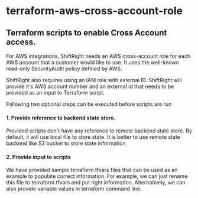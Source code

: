 # terraform-aws-cross-account-role

## Terraform scripts to enable Cross Account access. 
For AWS integrations, ShiftRight needs an AWS cross-account role for each AWS account that a customer would like to use.
It uses the well-known read-only SecurityAudit policy defined by AWS. 

ShiftRight also requires using an IAM role with external ID. 
ShiftRight will provide it's AWS account number and an external id that needs to be provided as an input to Terraform script. 

Following two optional steps can be executed before scripts are run

#### 1. Provide reference to backend state store.   
Provided scripts don't have any reference to remote backend state store. By default, it will use local file to store state. It is better to use remote state backend like S3 bucket to store state information.

#### 2. Provide input to scripts
We have provided sample terraform.tfvars files that can be used as an example to populate correct information. For example, we can just rename this file to terraform.tfvars and put right information. 
Alternatively, we can also provide variable values in terraform command line. 

